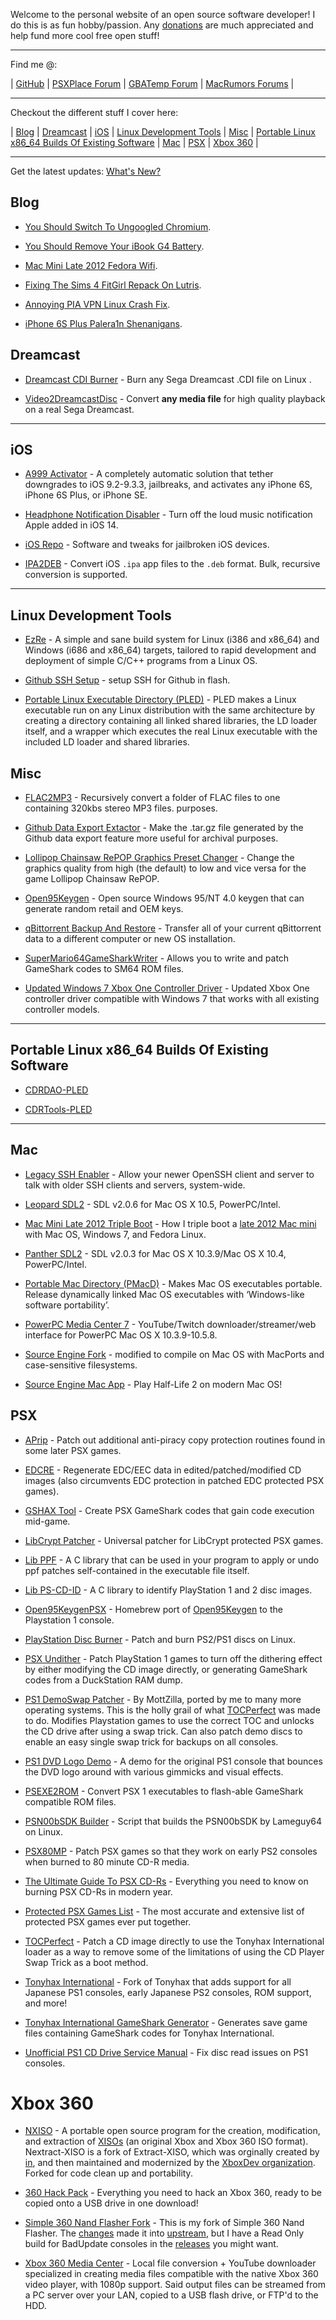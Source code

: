 Welcome to the personal website of an open source software developer! I do this is as fun hobby/passion. Any [donations](https://github.com/sponsors/alex-free) are much appreciated and help fund more cool free open stuff!

-----------------------------------------
Find me @:

| [GitHub](https://github.com/alex-free) | [PSXPlace Forum](https://www.psx-place.com/members/alexfree.127641/) | [GBATemp Forum](https://gbatemp.net/members/alexfree.573749/) | [MacRumors Forums](https://forums.macrumors.com/members/alex_free.1207497/) |

-----------------------------------------

Checkout the different stuff I cover here:

| [Blog](#blog) | [Dreamcast](#dreamcast) | [iOS](#ios) | [Linux Development Tools](#linux-development-tools) | [Misc](#misc) | [Portable Linux x86_64 Builds Of Existing Software](#portable-linux-x86_64-builds-of-existing-software) | [Mac](#mac) | [PSX](#psx) | [Xbox 360](#xbox-360) |

-----------------------------------------

Get the latest updates: [What's New?](https://github.com/alex-free/alex-free.github.io/commits/master)

## Blog

* [You Should Switch To Ungoogled Chromium](blog/you-should-switch-to-ungoogled-chromium).

* [You Should Remove Your iBook G4 Battery](blog/you-should-remove-your-ibook-g4-battery/).

* [Mac Mini Late 2012 Fedora Wifi](mac-mini-late-2012-fedora-wifi).

* [Fixing The Sims 4 FitGirl Repack On Lutris](blog/fixing-the-sims-4-fitgirl-repack-on-lutris/).

* [Annoying PIA VPN Linux Crash Fix](blog/pia-vpn-linux-crash-fix/).

* [iPhone 6S Plus Palera1n Shenanigans](blog/iphone-6s-plus-palera1n-shenanigans).

## Dreamcast

* [Dreamcast CDI Burner](dcdib) - Burn any Sega Dreamcast .CDI file on Linux .

* [Video2DreamcastDisc](video2dreamcastdisc) - Convert **any media file** for high quality playback on a real Sega Dreamcast.

-----------------------------------------

## iOS

* [A999 Activator](a999-activator) - A completely automatic solution that tether downgrades to iOS 9.2-9.3.3, jailbreaks, and activates any iPhone 6S, iPhone 6S Plus, or iPhone SE.

* [Headphone Notification Disabler](headphone-notification-disabler) - Turn off the loud music notification Apple added in iOS 14.

* [iOS Repo](ios-repo) - Software and tweaks for jailbroken iOS devices.

* [IPA2DEB](ipa2deb) - Convert iOS `.ipa` app files to the `.deb` format. Bulk, recursive conversion is supported.

-----------------------------------------

## Linux Development Tools

* [EzRe](ezre) - A simple and sane build system for Linux (i386 and x86_64) and Windows (i686 and x86_64) targets, tailored to rapid development and deployment of simple C/C++ programs from a Linux OS.

* [Github SSH Setup](gsshs) - setup SSH for Github in flash.

* [Portable Linux Executable Directory (PLED)](pled) - PLED makes a Linux executable run on any Linux distribution with the same architecture by creating a directory containing all linked shared libraries, the LD loader itself, and a wrapper which executes the real Linux executable with the included LD loader and shared libraries.

## Misc

* [FLAC2MP3](flac2mp3) - Recursively convert a folder of FLAC files to one containing 320kbs stereo MP3 files.
 purposes.

* [Github Data Export Extactor](gdee) - Make the .tar.gz file generated by the Github data export feature more useful for archival purposes.

* [Lollipop Chainsaw RePOP Graphics Preset Changer](lcrgpc) -  Change the graphics quality from high (the default) to low and vice versa for the game Lollipop Chainsaw RePOP. 

* [Open95Keygen](open95keygen) - Open source Windows 95/NT 4.0 keygen that can generate random retail and OEM keys.

* [qBittorrent Backup And Restore](qbtbar) - Transfer all of your current qBittorrent data to a different computer or new OS installation. 

* [SuperMario64GameSharkWriter](sm64gsw) - Allows you to write and patch GameShark codes to SM64 ROM files.

* [Updated Windows 7 Xbox One Controller Driver](updated-windows-7-xbox-one-controller-driver) - Updated Xbox One controller driver compatible with Windows 7 that works with all existing controller models.

-----------------------------------------

## Portable Linux x86_64 Builds Of Existing Software

* [CDRDAO-PLED](cdrdao)

* [CDRTools-PLED](cdrtools)

-----------------------------------------

## Mac

* [Legacy SSH Enabler](lsshe) - Allow your newer OpenSSH client and server to talk with older SSH clients and servers, system-wide.

* [Leopard SDL2](https://github.com/alex-free/leopard-sdl2) - SDL v2.0.6 for Mac OS X 10.5, PowerPC/Intel.

* [Mac Mini Late 2012 Triple Boot](mac-mini-late-2012-triple-boot) - How I triple boot a [late 2012 Mac mini](https://everymac.com/systems/apple/mac_mini/specs/mac-mini-core-i5-2.5-late-2012-specs.html) with Mac OS, Windows 7, and Fedora Linux.

* [Panther SDL2](https://github.com/alex-free/panther-sdl2) - SDL v2.0.3 for Mac OS X 10.3.9/Mac OS X 10.4, PowerPC/Intel.

* [Portable Mac Directory (PMacD)](portable-mac-directory) - Makes Mac OS executables portable. Release dynamically linked Mac OS executables with ‘Windows-like software portability’.

* [PowerPC Media Center 7](ppcmc7) - YouTube/Twitch downloader/streamer/web interface for PowerPC Mac OS X 10.3.9-10.5.8.

* [Source Engine Fork](source-engine) - modified to compile on Mac OS with MacPorts and case-sensitive filesystems.

* [Source Engine Mac App](source-engine-mac-app) - Play Half-Life 2 on modern Mac OS!

## PSX

* [APrip](aprip) - Patch out additional anti-piracy copy protection routines found in some later PSX games.

* [EDCRE](edcre) - Regenerate EDC/EEC data in edited/patched/modified CD images (also circumvents EDC protection in patched EDC protected PSX games).

* [GSHAX Tool](gshax-tool) - Create PSX GameShark codes that gain code execution mid-game.

* [LibCrypt Patcher](libcrypt-patcher) - Universal patcher for LibCrypt protected PSX games.

* [Lib PPF](lib-ppf) - A C library that can be used in your program to apply or undo ppf patches self-contained in the executable file itself.

* [Lib PS-CD-ID](lib-ps-cd-id) - A C library to identify PlayStation 1 and 2 disc images.

* [Open95KeygenPSX](open95keygen-psx) - Homebrew port of [Open95Keygen](https://github.com/alex-free/open95keygen) to the Playstation 1 console.

* [PlayStation Disc Burner](psdb) - Patch and burn PS2/PS1 discs on Linux.

* [PSX Undither](psx-undither) - Patch PlayStation 1 games to turn off the dithering effect by either modifying the CD image directly, or generating GameShark codes from a DuckStation RAM dump.

* [PS1 DemoSwap Patcher](ps1demoswap) - By MottZilla, ported by me to many more operating systems. This is the holly grail of what [TOCPerfect](tocperfect) was made to do. Modifies Playstation games to use the correct TOC and unlocks the CD drive after using a swap trick. Can also patch demo discs to enable an easy single swap trick for backups on all consoles.

* [PS1 DVD Logo Demo](ps1-dvd-logo-demo) - A demo for the original PS1 console that bounces the DVD logo around with various gimmicks and visual effects.

* [PSEXE2ROM](psexe2rom) - Convert PSX 1 executables to flash-able GameShark compatible ROM files.

* [PSN00bSDK Builder](psn00bsdk-builder) - Script that builds the PSN00bSDK by Lameguy64 on Linux.

* [PSX80MP](psx80mp) - Patch PSX games so that they work on early PS2 consoles when burned to 80 minute CD-R media.

* [The Ultimate Guide To PSX CD-Rs](psx-cdr) - Everything you need to know on burning PSX CD-Rs in modern year.

* [Protected PSX Games List](tonyhax-international/anti-piracy-bypass) - The most accurate and extensive list of protected PSX games ever put together.

* [TOCPerfect](tocperfect)  - Patch a CD image directly to use the Tonyhax International loader as a way to remove some of the limitations of using the CD Player Swap Trick as a boot method.

* [Tonyhax International](tonyhax-international) - Fork of Tonyhax that adds support for all Japanese PS1 consoles, early Japanese PS2 consoles, ROM support, and more!

* [Tonyhax International GameShark Generator](tonyhax-international-gameshark-generator) - Generates save game files containing GameShark codes for Tonyhax International.

* [Unofficial PS1 CD Drive Service Manual](unofficial-ps1-cd-drive-service-manual) - Fix disc read issues on PS1 consoles.

# Xbox 360

* [NXISO](nxiso) -  A portable open source program for the creation, modification, and extraction of [XISOs](https://consolemods.org/wiki/Xbox:Playing_Game_Backups#%22XISO%22) (an original Xbox and Xbox 360 ISO format). Nextract-XISO is a fork of Extract-XISO, which was orginally created by [in](mailto:in@fishtank.com), and then maintained and modernized by the [XboxDev organization](https://github.com/XboxDev/XboxDev). Forked for code clean up and portability.

* [360 Hack Pack](360-hack-pack) - Everything you need to hack an Xbox 360, ready to be copied onto a USB drive in one download!

* [Simple 360 Nand Flasher Fork](https://github.com/alex-free/XDK_Projects) - This is my fork of Simple 360 Nand Flasher. The [changes](https://github.com/Swizzy/XDK_Projects/pull/7) made it into [upstream](https://github.com/Swizzy/XDK_Projects), but I have a Read Only build for BadUpdate consoles in the [releases](https://github.com/alex-free/XDK_Projects/releases) you might want.

* [Xbox 360 Media Center](xbox-360-media-center) - Local file conversion + YouTube downloader specialized in creating media files compatible with the native Xbox 360 video player, with 1080p support. Said output files can be streamed from a PC server over your LAN, copied to a USB flash drive, or FTP'd to the HDD.
